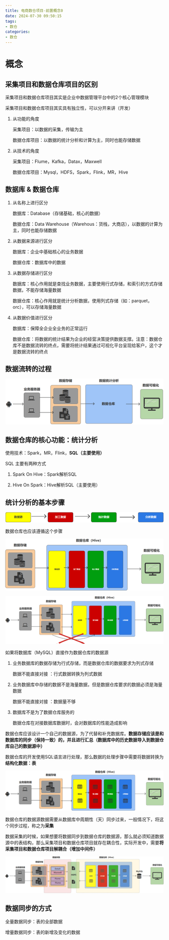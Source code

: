 ```yaml
---
title: 电商数仓项目-前置概念0
date: 2024-07-30 09:50:15
tags:
- 数仓
categories:
- 数仓
---
```


# 概念

## **采集项目和数据仓库项目的区别**

采集项目和数据仓库项目其实是企业中数据管理平台中的2个核心管理模块

采集项目和数据仓库项目其实具有独立性，可以分开来讲（开发）

1. 从功能的角度

   采集项目：以数据的采集，传输为主

   数据仓库项目：以数据的统计分析和计算为主，同时也能存储数据

2. 从技术的角度

   采集项目：Flume，Kafka，Datax，Maxwell

   数据仓库项目：Mysql，HDFS，Spark，Flink，MR，Hive

## **数据库 & 数据仓库**

1. 从名称上进行区分

   数据库：Database（存储基础，核心的数据）

   数据仓库：Data Warehouse（Warehous：货栈，大商店），以数据的计算为主，同时也能存储数据

2. 从数据来源进行区分

   数据库：企业中基础核心的业务数据

   数据仓库：数据库中的数据

3. 从数据存储进行区分

   数据库：核心作用就是查找业务数据，主要使用行式存储，和索引的方式存储数据，不能存储海量数据

   数据仓库：核心作用就是统计分析数据，使用列式存储（如：parquet，orc），可以存储海量数据

4. 从数据价值进行区分

   数据库：保障全企业全业务的正常运行

   数据仓库：将数据的统计结果为企业的经营决策提供数据支撑。注意：数据仓库不是数据流转的终点，需要将统计结果通过可视化平台呈现给客户，这个才是数据流转的终点

## **数据流转的过程**

![image-20240730143711985](电商数仓项目-前置概念0/image-20240730143711985.png)

## **数据仓库的核心功能：统计分析**

使用技术：Spark，MR，Flink，**SQL（主要使用）**

SQL 主要有两种方式

1. Spark On Hive：Spark解析SQL

2. Hive On Spark：Hive解析SQL（主要使用）

## **统计分析的基本步骤**

![image-20240730143930524](电商数仓项目-前置概念0/image-20240730143930524.png)

数据仓库也应该遵循这个步骤

![image-20240730144013414](电商数仓项目-前置概念0/image-20240730144013414.png)

![image-20240730144606130](电商数仓项目-前置概念0/image-20240730144606130.png)

如果将数据库（MySQL）直接作为数据仓库的数据源

1. 业务数据库的数据存储为行式存储，而是数据仓库的数据要求为列式存储

   数据不能直接对接 ：行式数据转换为列式数据

2. 业务数据库中存储的数据不是海量数据，但是数据仓库要求的数据必须是海量数据

   数据不能直接对接 ：数据量不够

3. 数据库不是为了数据仓库服务的

   数据仓库在对接数据库数据时，会对数据库的性能造成影响

数据仓库应该设计一个自己的数据源，为了代替和补充数据库。**数据存储应该是和数据库的同步（保持一致）的，并且进行汇总（数据库中的历史数据导入到数据仓库自己的数据源中）**

数据仓库的开发使用SQL语言进行处理，那么数据的处理步骤中需要将数据转换为**结构化数据：表**

![image-20240730150411913](电商数仓项目-前置概念0/image-20240730150411913.png)

数据仓库的数据源数据需要从数据库中周期性（天）同步过来，一般情况下，将这个同步过程，称之为**采集**

数据采集的时候，如果想要将数据同步到数据仓库的数据源，那么就必须知道数据源中的表结构，那么采集项目和数据仓库项目就存在耦合性，实际开发中，需要**将采集项目和数据仓库项目解耦合（增加中间件）**

![image-20240731152456418](电商数仓项目-前置概念0/image-20240731152456418.png)

## 数据同步的方式

全量数据同步：表的全部数据

增量数据同步：表的新增及变化的数据
